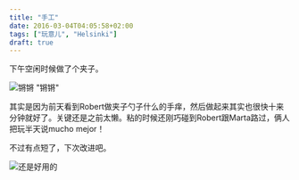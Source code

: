 ```yaml
---
title: "手工"
date: 2016-03-04T04:05:58+02:00
tags: ["玩意儿", "Helsinki"]
draft: true
---
```


下午空闲时候做了个夹子。

![锵锵](http://ww1.sinaimg.cn/large/6cc5924egw1f1lb7mnhxcj20go0gotcv.jpg) "锵锵"

其实是因为前天看到Robert做夹子勺子什么的手痒，然后做起来其实也很快十来分钟就好了。关键还是之前太懒。粘的时候还刚巧碰到Robert跟Marta路过，俩人把玩半天说mucho mejor！

不过有点短了，下次改进吧。

![还是好用的](http://ww1.sinaimg.cn/large/6cc5924egw1f1lb95cedxg20h80uob2e.gif)
